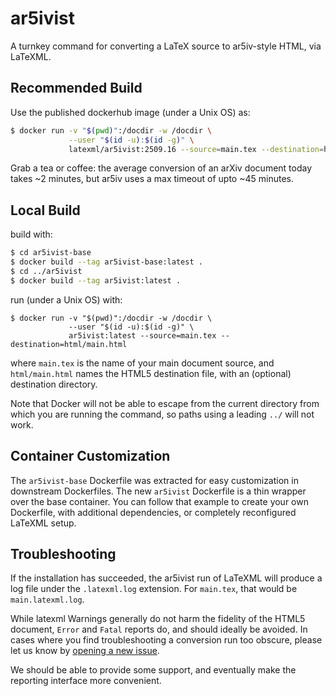 # ar5ivist

A turnkey command for converting a LaTeX source to ar5iv-style HTML, via LaTeXML.


## Recommended Build

Use the published dockerhub image (under a Unix OS) as:

```bash
$ docker run -v "$(pwd)":/docdir -w /docdir \
             --user "$(id -u):$(id -g)" \
             latexml/ar5ivist:2509.16 --source=main.tex --destination=html/main.html
```

Grab a tea or coffee: the average conversion of an arXiv document today takes ~2 minutes, but ar5iv uses a max timeout of upto ~45 minutes.


## Local Build

build with:
```bash
$ cd ar5ivist-base
$ docker build --tag ar5ivist-base:latest .
$ cd ../ar5ivist
$ docker build --tag ar5ivist:latest .
```

run (under a Unix OS) with:
```
$ docker run -v "$(pwd)":/docdir -w /docdir \
             --user "$(id -u):$(id -g)" \
             ar5ivist:latest --source=main.tex --destination=html/main.html
```

where `main.tex` is the name of your main document source, and `html/main.html` names the HTML5 destination file, with  an (optional) destination directory.

Note that Docker will not be able to escape from the current directory from which you are running the command, so paths using a leading `../` will not work.

## Container Customization

The `ar5ivist-base` Dockerfile was extracted for easy customization in downstream Dockerfiles. The new `ar5ivist` Dockerfile is a thin wrapper over the base container.
You can follow that example to create your own Dockerfile, with additional dependencies, or completely reconfigured LaTeXML setup.

## Troubleshooting

If the installation has succeeded, the ar5ivist run of LaTeXML will produce a log file under the `.latexml.log` extension. For `main.tex`, that would be `main.latexml.log`.

While latexml Warnings generally do not harm the fidelity of the HTML5 document, `Error` and `Fatal` reports do, and should ideally be avoided.
In cases where you find troubleshooting a conversion run too obscure, please let us know by [opening a new issue](https://github.com/dginev/ar5ivist/issues).

We should be able to provide some support, and eventually make the reporting interface more convenient.
